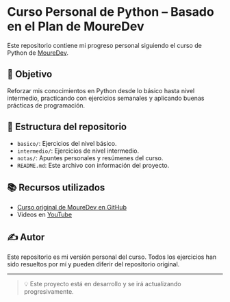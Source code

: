 # Curso Personal de Python – Basado en el Plan de MoureDev

Este repositorio contiene mi progreso personal siguiendo el curso de Python de [MoureDev](https://github.com/mouredev/Hello-Python).

## 📌 Objetivo

Reforzar mis conocimientos en Python desde lo básico hasta nivel intermedio, practicando con ejercicios semanales y aplicando buenas prácticas de programación.

## 🔧 Estructura del repositorio

- `basico/`: Ejercicios del nivel básico.
- `intermedio/`: Ejercicios de nivel intermedio.
- `notas/`: Apuntes personales y resúmenes del curso.
- `README.md`: Este archivo con información del proyecto.

## 📚 Recursos utilizados

- [Curso original de MoureDev en GitHub](https://github.com/mouredev/Hello-Python)
- Videos en [YouTube](https://www.youtube.com/@mouredev)

## ✍️ Autor

Este repositorio es mi versión personal del curso. Todos los ejercicios han sido resueltos por mí y pueden diferir del repositorio original.

---

> 💡 Este proyecto está en desarrollo y se irá actualizando progresivamente.